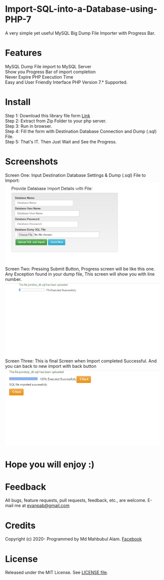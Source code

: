 # Import-SQL-into-a-Database-using-PHP-7
A very simple yet useful MySQL Big Dump File Importer with Progress Bar.

# Features
MySQL Dump File import to MySQL Server<br/>
Show you Progress Bar of import completion<br/>
Never Expire PHP Execution Time<br/>
Easy and User Friendly Interface
PHP Version 7.* Supported.

# Install
Step 1: Download this library file form [Link](https://github.com/evan06alam/Import-SQL-into-a-Database-using-PHP-7.git)<br/>
Step 2: Extract from Zip Folder to your php server.<br/>
Step 3: Run in browser.<br/>
Step 4: Fill the form with Destination Database Connection and Dump (.sql) File.<br/>
Step 5: That's IT. Then Just Wait and See the Progress.

# Screenshots
Screen One: Input Destination Database Settings & Dump (.sql) File to Import:
![First Screen](https://raw.githubusercontent.com/evan06alam/Import-SQL-into-a-Database-using-PHP-7/master/first_screen.png)
Screen Two: Pressing Submit Button, Progress screen will be like this one. Any Exception found in your dump file, This screen will show you with line number.
![Second Screen](https://raw.githubusercontent.com/evan06alam/Import-SQL-into-a-Database-using-PHP-7/master/second_screen.png)
Screen Three: This is final Screen when Import completed Successful. And you can back to new import with back button
![Final Screen](https://raw.githubusercontent.com/evan06alam/Import-SQL-into-a-Database-using-PHP-7/master/final_screen.png)

# Hope you will enjoy :)

# Feedback
All bugs, feature requests, pull requests, feedback, etc., are welcome. E-mail me at evanpab@gmail.com

# Credits
Copyright (c) 2020- Programmed by Md Mahbubul Alam. [Facebook](https://www.facebook.com/evanpab)

# License
Released under the MIT License. See [LICENSE file](https://github.com/evan06alam/Import-SQL-into-a-Database-using-PHP-7/blob/master/LICENSE).
